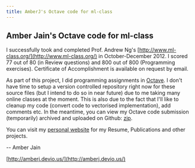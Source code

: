 ```yaml
---
title: AmberJ's Octave code for ml-class
---
```


## Amber Jain's Octave code for ml-class

I successfully took and completed Prof. Andrew Ng's [http://www.ml-class.org/](http://www.ml-class.org/) in October-December 2012. I scored 77 out of 80 (in Review questions) and 800 out of 800 (Programming exercises). Certificate of Accomplishment is available on request by email.

As part of this project, I did programming assignments in [Octave](http://www.gnu.org/software/octave/). I don't have time to setup a version controlled repository right now for these source files (but I intend to do so in near future) due to me taking many online classes at the moment. This is also due to the fact that I'll like to cleanup my code (convert code to vectorised implementation), add comments etc. In the meantime, you can view my Octave code submission (temporarily) archived and uploaded on Github: [zip](https://github.com/downloads/amberj/ml-class/ml-class.zip).

You can visit my [personal website](http://amberj.devio.us) for my Resume, Publications and other projects.

--
Amber Jain

[http://amberj.devio.us/](http://amberj.devio.us/)
